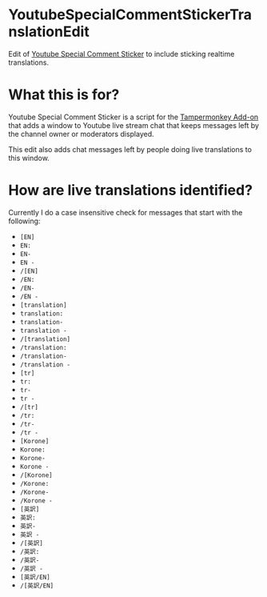 # YoutubeSpecialCommentStickerTranslationEdit
Edit of [Youtube Special Comment Sticker](https://gitgud.io/AsobiTaizen/youtubespecialcommentsticker) to include sticking realtime translations.

# What this is for?
Youtube Special Comment Sticker is a script for the [Tampermonkey Add-on](https://addons.mozilla.org/en-US/firefox/addon/tampermonkey/) that adds a window to Youtube live stream chat that keeps messages left by the channel owner or moderators displayed.

This edit also adds chat messages left by people doing live translations to this window.

# How are live translations identified?
Currently I do a case insensitive check for messages that start with the following:
- `[EN]`
- `EN:`
- `EN-`
- `EN -`
- `/[EN]`
- `/EN:`
- `/EN-`
- `/EN -`
- `[translation]`
- `translation:`
- `translation-`
- `translation -`
- `/[translation]`
- `/translation:`
- `/translation-`
- `/translation -`
- `[tr]`
- `tr:`
- `tr-`
- `tr -`
- `/[tr]`
- `/tr:`
- `/tr-`
- `/tr -`
- `[Korone]`
- `Korone:`
- `Korone-`
- `Korone -`
- `/[Korone]`
- `/Korone:`
- `/Korone-`
- `/Korone -`
- `[英訳]`
- `英訳:`
- `英訳-`
- `英訳 -`
- `/[英訳]`
- `/英訳:`
- `/英訳-`
- `/英訳 -`
- `[英訳/EN]`
- `/[英訳/EN]`